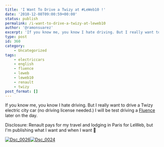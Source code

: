 ```yaml
---
title: 'I Want To Drive a Twizy at #LeWeb10 !'
date: '2010-12-08T09:00:59+00:00'
status: publish
permalink: /i-want-to-drive-a-twizy-at-leweb10
author: '@ramonsuarez'
excerpt: 'If you know me, you know I hate driving. But I really want to drive a Twizy electric city car (no driving license needed.) I will be test driving a Fluence later on the day. Disclosure: Renault pays for my travel and lodging in Paris for LeWeb, bu...'
type: post
id: 360
category:
    - Uncategorized
tags:
    - electriccars
    - english
    - fluence
    - leweb
    - leweb10
    - renault
    - twizy
post_format: []
---
```

If you know me, you know I hate driving. But I really want to drive a <a>Twizy electric city car</a> (no driving license needed.) I will be test driving a [Fluence](http://www.renault.fr/gamme-renault/mini-sites-vehicules/renault-fluence/) later on the day.

 Disclosure: Renault pays for my travel and lodging in Paris for LeWeb, but I'm publishing what I want and when I want 🙂 <div class="p_embed p_image_embed">[![Dsc_0026](http://getfile0.posterous.com/getfile/files.posterous.com/ramonsuarez/t8IOJpSPMacDWUp4LDjRH2IZ0wQDBkJ5kBzFzqWNrS8FPLDNInUluIMolnuA/DSC_0026.jpg.scaled.500.jpg)](http://getfile1.posterous.com/getfile/files.posterous.com/ramonsuarez/Az3zJlMgFrTQjO9LOyTLNM1PGDh4EDBPTsENob4bTf3dynTbQDaQtWN4UY9t/DSC_0026.jpg.scaled.1000.jpg)[![Dsc_0024](http://ramonsuarez.files.wordpress.com/2010/12/dsc_0024-scaled-1000.jpg?w=300)](http://ramonsuarez.files.wordpress.com/2010/12/dsc_0024-scaled-1000.jpg)</div>